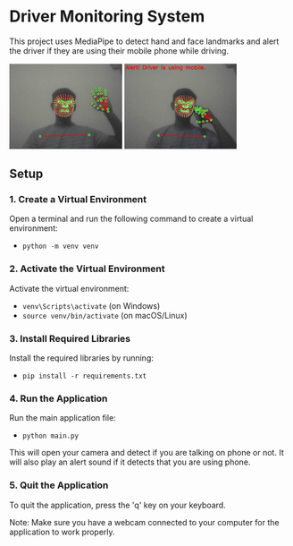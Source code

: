 # Driver Monitoring System

This project uses MediaPipe to detect hand and face landmarks and alert the driver if they are using their mobile phone while driving.

<a href=""><img src="without_phone.png" width="40%" alt="Image 1"></a>
<a href=""><img src="with_phone.png" width="40%" alt="Image 2"></a>

## Setup

### 1. Create a Virtual Environment

Open a terminal and run the following command to create a virtual environment:

- `python -m venv venv`

### 2. Activate the Virtual Environment

Activate the virtual environment:

- `venv\Scripts\activate` (on Windows)
- `source venv/bin/activate` (on macOS/Linux)

### 3. Install Required Libraries

Install the required libraries by running:

- `pip install -r requirements.txt`

### 4. Run the Application

Run the main application file:

- `python main.py`

This will open your camera and detect if you are talking on phone or not. It will also play an alert sound if it detects that you are using phone.

### 5. Quit the Application

To quit the application, press the 'q' key on your keyboard.

Note: Make sure you have a webcam connected to your computer for the application to work properly.